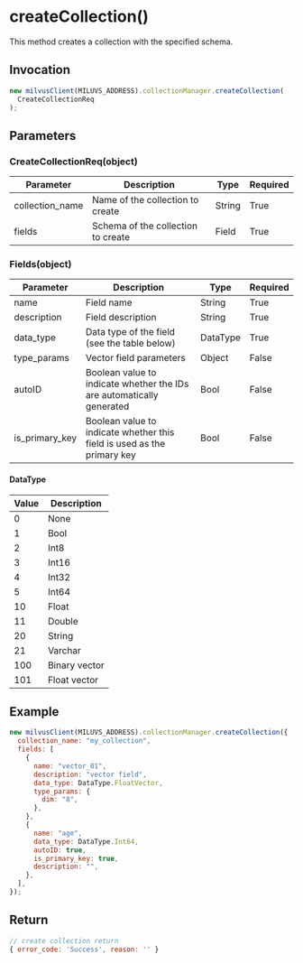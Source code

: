 # createCollection()

This method creates a collection with the specified schema.

## Invocation

```javascript
new milvusClient(MILUVS_ADDRESS).collectionManager.createCollection(
  CreateCollectionReq
);
```

## Parameters

### CreateCollectionReq(object)

| Parameter       | Description                        | Type   | Required |
| --------------- | ---------------------------------- | ------ | -------- |
| collection_name | Name of the collection to create   | String | True     |
| fields          | Schema of the collection to create | Field  | True     |

### Fields(object)

| Parameter      | Description                                                             | Type     | Required |
| -------------- | ----------------------------------------------------------------------- | -------- | -------- |
| name           | Field name                                                              | String   | True     |
| description    | Field description                                                       | String   | True     |
| data_type      | Data type of the field (see the table below)                            | DataType | True     |
| type_params    | Vector field parameters                                                 | Object   | False    |
| autoID         | Boolean value to indicate whether the IDs are automatically generated   | Bool     | False    |
| is_primary_key | Boolean value to indicate whether this field is used as the primary key | Bool     | False    |

#### DataType

| Value | Description   |
| ----- | ------------- |
| 0     | None          |
| 1     | Bool          |
| 2     | Int8          |
| 3     | Int16         |
| 4     | Int32         |
| 5     | Int64         |
| 10    | Float         |
| 11    | Double        |
| 20    | String        |
| 21    | Varchar       |
| 100   | Binary vector |
| 101   | Float vector  |

## Example

```javascript
new milvusClient(MILUVS_ADDRESS).collectionManager.createCollection({
  collection_name: "my_collection",
  fields: [
    {
      name: "vector_01",
      description: "vector field",
      data_type: DataType.FloatVector,
      type_params: {
        dim: "8",
      },
    },
    {
      name: "age",
      data_type: DataType.Int64,
      autoID: true,
      is_primary_key: true,
      description: "",
    },
  ],
});
```

## Return

```javascript
// create collection return
{ error_code: 'Success', reason: '' }
```
